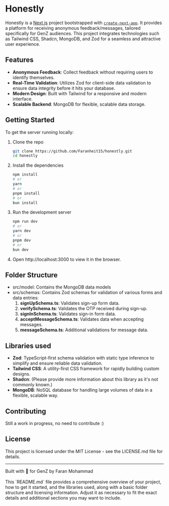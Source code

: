 # Honestly

Honestly is a [Next.js](https://nextjs.org/) project bootstrapped with [`create-next-app`](https://github.com/vercel/next.js/tree/canary/packages/create-next-app). It provides a platform for receiving anonymous feedback/messages, tailored specifically for GenZ audiences. This project integrates technologies such as Tailwind CSS, Shadcn, MongoDB, and Zod for a seamless and attractive user experience.

## Features

- **Anonymous Feedback**: Collect feedback without requiring users to identify themselves.
- **Real-Time Validation**: Utilizes Zod for client-side data validation to ensure data integrity before it hits your database.
- **Modern Design**: Built with Tailwind for a responsive and modern interface.
- **Scalable Backend**: MongoDB for flexible, scalable data storage.

## Getting Started

To get the server running locally:

1. Clone the repo
   ```bash
   git clone https://github.com/Faranheit15/honestly.git
   cd honestly
   ```
2. Install the dependencies
   ```bash
   npm install
   # or
   yarn
   # or
   pnpm install
   # or
   bun install
   ```
3. Run the development server
   ```bash
   npm run dev
   # or
   yarn dev
   # or
   pnpm dev
   # or
   bun dev
   ```
4. Open http://localhost:3000 to view it in the browser.

## Folder Structure

<ul>
    <li>src/model: Contains the MongoDB data models
    <li>src/schemas: Contains Zod schemas for validation of various forms and data entries:
    <ol>
        <li><strong>signUpSchema.ts</strong>: Validates sign-up form data.</li>
        <li><strong>verifySchema.ts</strong>: Validates the OTP received during sign-up.</li>
        <li><strong>signInSchema.ts</strong>: Validates sign-in form data.</li>
        <li><strong>acceptMessageSchema.ts</strong>: Validates data when accepting messages.</li>
        <li><strong>messageSchema.ts</strong>: Additional validations for message data.
        </li>
    </ol>
    </li>
</ul>

## Libraries used

<ul>
    <li><strong>Zod</strong>: TypeScript-first schema validation with static type inference to simplify and ensure reliable data validation.</li>
    <li><strong>Tailwind CSS</strong>: A utility-first CSS framework for rapidly building custom designs.</li>
    <li><strong>Shadcn</strong>: (Please provide more information about this library as it's not commonly known.)</li>
    <li><strong>MongoDB</strong>: NoSQL database for handling large volumes of data in a flexible, scalable way.</li>
</ul>

## Contributing

Still a work in progress, no need to contribute :)

## License

This project is licensed under the MIT License - see the LICENSE.md file for details.

<hr>
Built with 💜 for GenZ by Faran Mohammad<br><br>
This `README.md` file provides a comprehensive overview of your project, how to get it started, and the libraries used, along with a basic folder structure and licensing information. Adjust it as necessary to fit the exact details and additional sections you may want to include.
